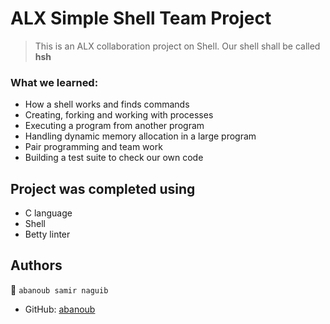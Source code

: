 # ALX Simple Shell Team Project

> This is an ALX collaboration project on Shell. Our shell shall be called **hsh**

### What we learned:
* How a shell works and finds commands
* Creating, forking and working with processes
* Executing a program from another program
* Handling dynamic memory allocation in a large program
* Pair programming and team work
* Building a test suite to check our own code

## Project was completed using

- C language
- Shell
- Betty linter



## Authors ##
👤 `abanoub samir naguib`

- GitHub: [abanoub](https://github.com/abanoubsamirnaguib)



